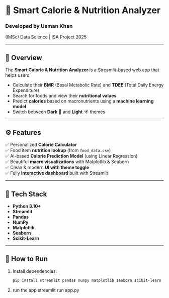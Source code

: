 # 🍎 Smart Calorie & Nutrition Analyzer

### Developed by **Usman Khan**  
 (IMSc) Data Science | ISA Project 2025  

---

## 🧠 Overview
The **Smart Calorie & Nutrition Analyzer** is a Streamlit-based web app that helps users:
- Calculate their **BMR** (Basal Metabolic Rate) and **TDEE** (Total Daily Energy Expenditure)
- Search for foods and view their **nutritional values**
- Predict **calories** based on macronutrients using a **machine learning model**
- Switch between **Dark** 🌙 and **Light** ☀️ themes

---

## ⚙️ Features
✅ Personalized **Calorie Calculator**  
✅ Food item **nutrition lookup** (from `food_data.csv`)  
✅ AI-based **Calorie Prediction Model** (using Linear Regression)  
✅ Beautiful **macro visualizations** with Matplotlib & Seaborn  
✅ Clean & modern **UI with theme toggle**  
✅ Fully **interactive dashboard** built with Streamlit  

---

## 🧩 Tech Stack
- **Python 3.10+**
- **Streamlit**
- **Pandas**
- **NumPy**
- **Matplotlib**
- **Seaborn**
- **Scikit-Learn**

---

## 🚀 How to Run

1. Install dependencies:
   ```bash
   pip install streamlit pandas numpy matplotlib seaborn scikit-learn

2. run the app
   streamlit run app.py
